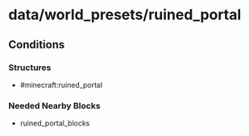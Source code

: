 # data/world_presets/ruined_portal  
  
## Conditions  
  
### Structures  
  * #minecraft:ruined_portal
  
  
### Needed Nearby Blocks  
  * ruined_portal_blocks
  
